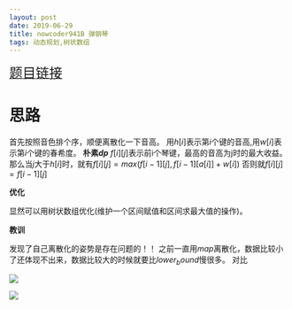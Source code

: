 ```yaml
---
layout: post
date: 2019-06-29
title: nowcoder941B 弹钢琴
tags: 动态规划,树状数组
---
```


<a href="https://ac.nowcoder.com/acm/contest/941/B"><font size=5>题目链接</font></a>

# 思路

首先按照音色排个序，顺便离散化一下音高。
用$h[i]$表示第$i$个键的音高,用$w[i]$表示第$i$个键的春希度。
**朴素$dp$**
$f[i][j]$表示前i个琴键，最高的音高为j时的最大收益。
那么当$j$大于$h[i]$时，就有$f[i][j] = max(f[i-1][j],f[i-1][a[i]] + w[i])$
否则就$f[i][j] = f[i - 1][j]$

**优化**

显然可以用树状数组优化(维护一个区间赋值和区间求最大值的操作)。

**教训**

发现了自己离散化的姿势是存在问题的！！
之前一直用$map$离散化，数据比较小了还体现不出来，数据比较大的时候就要比$lower_bound$慢很多。
对比

![](https://gitee.com/wxyww/picture/raw/master/小书匠/1561795129555.png)

![](https://gitee.com/wxyww/picture/raw/master/小书匠/1561795151043.png)